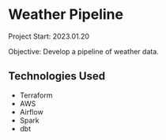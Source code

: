 # Weather Pipeline
Project Start: 2023.01.20

Objective: Develop a pipeline of weather data.

## Technologies Used
- Terraform
- AWS
- Airflow
- Spark
- dbt 
